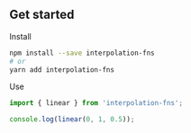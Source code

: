 ## Get started

Install

```bash
npm install --save interpolation-fns
# or
yarn add interpolation-fns
```

Use

```typescript
import { linear } from 'interpolation-fns';

console.log(linear(0, 1, 0.5));
```
